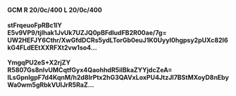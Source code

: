 #### GCM R 20/0c/400 L 20/0c/400
**stFrqeuoFpRBc1lY**<br/>**E5v9VP9/tjlhak1JvUk7UZJQ0pBFdludFB2R00ae/7g=**<br/>**UW2HEFJY6Cthr/XwGfdDCRs5ydLTorGb0euJ1K0Uyyl0hgpsy2pUXc82l6kG4FLdEEtXXRFXt2vw1so4...**<br/><br/>
**YmgqPU2eS+X2rjZY**<br/>**R5807Gs8nlvUMCqtfGyx4QaohhdR5iIBkaZYYjdcZeA=**<br/>**ILsGpnlgpF7d4KqnM/h2d8lrPtx2hG3QAVxLoxPU4JtzJl7BStMXoyD8nEbyWa0wm5gRbkVUlJrR5RaZ...**